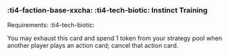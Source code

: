 ### :ti4-faction-base-xxcha: :ti4-tech-biotic: **Instinct Training**

Requirements: :ti4-tech-biotic:

You may exhaust this card and spend 1 token from your strategy pool when another player plays an action card; cancel that action card.
